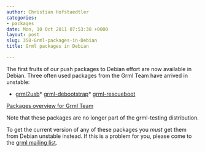 ```yaml
---
author: Christian Hofstaedtler
categories:
- packages
date: Mon, 10 Oct 2011 07:53:38 +0000
layout: post
slug: 358-Grml-packages-in-Debian
title: Grml packages in Debian

---
```

The first fruits of our push packages to Debian effort are now available in Debian. Three often used packages from the Grml Team have arrived in unstable:
* [grml2usb](http://packages.debian.org/grml2usb)* [grml\-debootstrap](http://packages.debian.org/grml-debootstrap)* [grml\-rescueboot](http://packages.debian.org/grml-rescueboot)

[Packages overview for Grml Team](http://qa.debian.org/developer.php?login=team%40grml.org)
  
  
Note that these packages are no longer part of the grml\-testing distribution.
  
  
To get the current version of any of these packages you *must* get them from Debian unstable instead. If this is a problem for you, please come to the [grml mailing list](http://grml.org/mailinglist/).